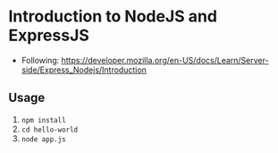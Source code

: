# Introduction to NodeJS and ExpressJS

* Following: https://developer.mozilla.org/en-US/docs/Learn/Server-side/Express_Nodejs/Introduction

## Usage

1. `npm install`
2. `cd hello-world`
3. `node app.js`

